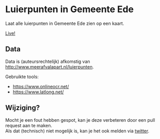 # Luierpunten in Gemeente Ede

Laat alle luierpunten in Gemeente Ede zien op een kaart.

[Live!](https://gerbenjacobs.github.io/luierpunten-ede/)

## Data

Data is (auteursrechtelijk) afkomstig van http://www.meerafvalapart.nl/luierpunten.

Gebruikte tools:
- https://www.onlineocr.net/
- https://www.latlong.net/

## Wijziging?

Mocht je een fout hebben gespot, kan je deze verbeteren door een pull request aan te maken.  
Als dat (technisch) niet mogelijk is, kan je het ook melden via [twitter](https://twitter.com/gerbenjacobs).